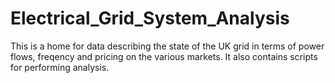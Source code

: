 # Electrical_Grid_System_Analysis
This is a home for data describing the state of the UK grid in terms of power flows, freqency and pricing on the various markets. It also contains scripts for performing analysis.
